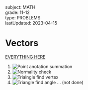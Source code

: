 subject: MATH  
grade: 11-12  
type: PROBLEMS  
lastUpdated: 2023-04-15  

# Vectors
[EVERYTHING HERE](https://nopointwritings.wordpress.com/mokymas/matematika-11-12/vektoriai/)
1. ![Point anotation summation](https://nopointwritings.files.wordpress.com/2021/09/image-22.png)
2. ![Normality check](https://nopointwritings.files.wordpress.com/2021/09/image-26.png)
3. ![Trialngle find vertex](https://nopointwritings.files.wordpress.com/2021/09/image-27.png)
4. ![Triangle find angle](https://nopointwritings.files.wordpress.com/2021/09/image-25.png)
... (not done)
